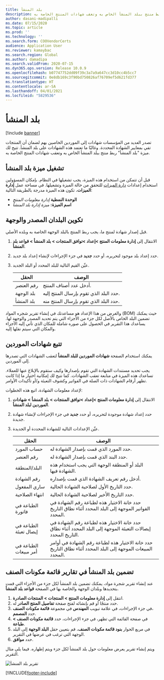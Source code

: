 ```yaml
---
title: بلد المنشأ
description: تصدر العديد من المؤسسات شهادات إلى الموردين الخاصين بهم لضمان أن المنتجات تفي بمعايير الشهادة المحددة. وغالبًا ما تعتمد هذه الشهادات على بلد المنشأ. يوفر هذا الموضوع معلومات حول الميزة "بلد المنشأ"، والتي تتيح لك ربط منتج ببلد المنشأ الخاص به وتعقب شهادات المنتج الخاصة به.
author: dasani-madipalli
ms.date: 07/15/2020
ms.topic: article
ms.prod: ''
ms.technology: ''
ms.search.form: COOVendorCerts
audience: Application User
ms.reviewer: kamaybac
ms.search.region: Global
ms.author: damadipa
ms.search.validFrom: 2020-07-15
ms.dyn365.ops.version: Release 10.0.9
ms.openlocfilehash: b07747752dd09f39c3a7a9a647cc3d10cc4b5cc7
ms.sourcegitcommit: 0e8db169c3f90bd750826af76709ef5d621fd377
ms.translationtype: HT
ms.contentlocale: ar-SA
ms.lasthandoff: 04/01/2021
ms.locfileid: "5829536"
---
```

# <a name="country-of-origin"></a>بلد المنشأ

[!include [banner](../includes/banner.md)]

تصدر العديد من المؤسسات شهادات إلى الموردين الخاصين بهم لضمان أن المنتجات تفي بمعايير الشهادة المحددة. وغالبًا ما تعتمد هذه الشهادات على بلد المنشأ. تتيح لك ميزة "بلد المنشأ" ربط منتج ببلد المنشأ الخاص به وتعقب شهادات المنتج الخاصة به.

## <a name="turn-on-the-country-of-origin-feature"></a>تشغيل ميزة بلد المنشأ

قبل أن تتمكن من استخدام هذه الميزة، يجب تشغيلها في النظام. بإمكان المسؤولين استخدام إعدادات [دارة الميزات](../../fin-ops-core/fin-ops/get-started/feature-management/feature-management-overview.md) للتحقق من حالة الميزة وتشغيلها. في مساحة عمل **إدارة الميزات**، تكون هذه الميزة مدرجة بالطريقة التالية:

- **الوحدة النمطية** *إدارة معلومات المنتج*
- **اسم الميزة:** *ميزة إدارة بلد المنشأ*

## <a name="configure-source-and-destination-countries"></a>تكوين البلدان المصدر والوجهة

قبل إصدار شهادة لمنتج ما، يجب ربط المنتج بالبلد الوجهة الخاصة به وبلده الأصلي.

1. الانتقال إلى **إدارة معلومات المنتج \>إعداد \>توافق المنتجات \> بلد المنشأ \> قواعد بلد المنشأ**.
2. حدد إعداد بلد موجود لتحريره، أو حدد **جديد** في جزء الإجراءات لإنشاء إعداد بلد جديد.
3. عيِّن القيم التالية للبلد المحدد أو البلد الجديد.

    | الحقل | ‏‏الوصف |
    |---|---|
    | رقم العنصر | أدخل عدد أصناف المنتج. |
    | بلد الوجهة | حدد البلد الذي تقوم بإرسال المنتج إليه. |
    | بلد المنشأ | حدد البلد الذي تقوم بإرسال المنتج منه. |

والغرض من هذا الإعداد هو مساعدتك في إنشاء تقرير شجره المواد (BOM) حيث يمكنك تضمين البلد الخاص بالأصل لكل جزء من الأجزاء التي يتم تحديد المصدر والوجهة لها. يساعدك هذا التقرير في الحصول على صوره شاملة للمكان الذي تأتي إليه الأجزاء والمكان التي سيتم نقلها إليه.

## <a name="keep-track-of-vendor-certificates"></a>تتبع شهادات الموردين

يمكنك استخدام الصفحة **شهادات الموردين للبلد المنشأ** لتعقب الشهادات التي تصدرها إلى الموردين.

يجب تحديد مستندات الشهادة التي تقوم بإصدارها وكيف ستقوم بالإبلاغ عنها للعملاء. تساعدك هذه الميزة في متابعة تعقب الشهادات. كما تتيح لك إمكانية اختيار ما إذا كانت تظهر أرقام الشهادات ذات الصلة في الفواتير وكشوف التعبئة و/أو تأكيدات الأوامر.

لإعداد معلومات الشهادة‬، اتبع هذه الخطوات:

1. الانتقال إلى **إدارة معلومات المنتج \>إعداد \>توافق المنتجات \> بلد المنشأ \> شهادات الموردين لبلد المنشأ**.
2. حدد إعداد شهادة موجودة لتحريره، أو حدد **جديد** في جزء الإجراءات لإنشاء شهادة جديدة.
3. عيِّن الإعدادات التالية للشهادة المحددة أو الجديدة.

    | الحقل | ‏‏الوصف |
    |---|---|
    | حساب المورد | حدد المورد الذي قمت بإصدار الشهادة له. |
    | رقم العنصر | حدد البند الذي قمت بإصدار الشهادة له. |
    | البلد/المنطقة | البلد أو المنطقة الوجهة التي يجب استخدام هذه الشهادة فيها. |
    | رقم الشهادة | أدخل رقم تعريف الشهادة الذي قمت بإصداره. |
    | ساري المفعول | حدد التاريخ الأول لصلاحية الشهادة الحالية.|
    | انتهاء الصلاحية | حدد التاريخ الأخير لصلاحية الشهادة الحالية. |
    | الطباعة في فاتورة | حدد خانة الاختيار هذه لطباعة رقم الشهادة في الفواتير الموجهة إلى البلد المحدد أثناء نطاق التاريخ المحدد. |
    | الطباعة في إيصال تعبئة | حدد خانة الاختيار هذه لطباعة رقم الشهادة في إيصالات التعبئة الموجهة إلى البلد المحدد أثناء نطاق التاريخ المحدد. |
    | الطباعة في أمر مبيعات | حدد خانة الاختيار هذه لطباعة رقم الشهادة في أوامر المبيعات الموجهة إلى البلد المحدد أثناء نطاق التاريخ المحدد. |

## <a name="include-the-country-of-origin-on-bom-reports"></a>تضمين بلد المنشأ في تقارير قائمة مكونات الصنف

عند إنشاء تقرير شجرة مواد، يمكنك تضمين بلد المنشأ لكل جزء من الأجزاء التي قمت بتحديدها وبلدان الوجهة والخاصة بها في الصفحة **قواعد بلد المنشأ**.

1. انتقل إلى **إدارة معلومات المنتج‬ \> المنتجات \> المنتجات الصادرة**.
1. حدد منتجًا أو قم بإنشائه لفتح صفحة **تفاصيل المنتج الصادر** له.
1. في جزء الإجراءات، في علامة تبويب **المهندس** في مجموعة **قائمة مكونات الصنف‏‎‬**، حدد **المصمم**.
1. في صفحة القائمة التي تظهر، في جزء الإجراءات، حدد **قائمة مكونات الصنف \> طباعة**.
1. في مربع الحوار **بنود قائمة مكونات الصنف**، قم بتعيين حقل **البلد الوجهة** إلى البلد الوجهة التي ترغب في عرضها في التقرير.
1. حدد **موافق**.

ويتم إنشاء تقرير يعرض معلومات حول بلد المنشأ لكل جزء ويتم إظهاره. فيما يلي مثال التقرير.

![تقرير بلد المنشأ](media/country-of-origin-report.png "تقرير بلد المنشأ")


[!INCLUDE[footer-include](../../includes/footer-banner.md)]